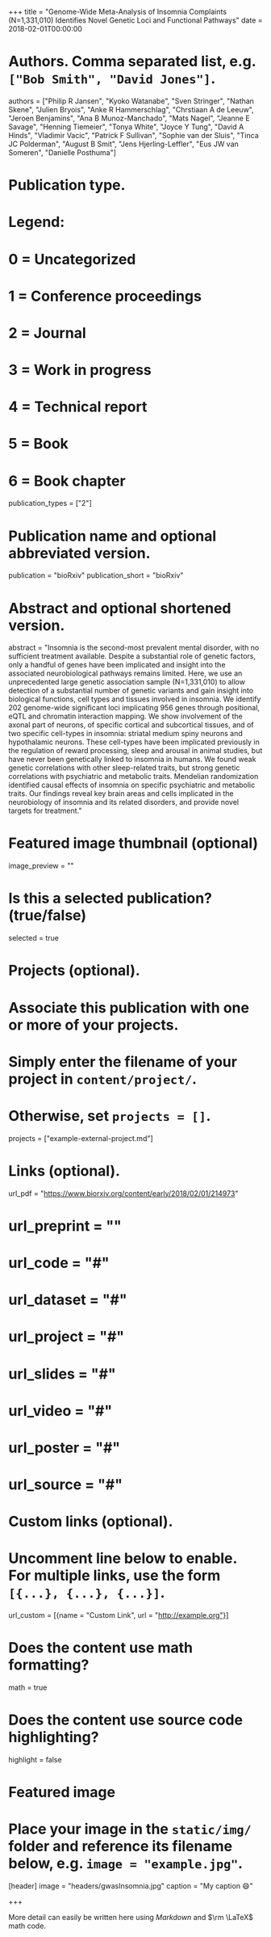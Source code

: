 +++
title = "Genome-Wide Meta-Analysis of Insomnia Complaints (N=1,331,010) Identifies Novel Genetic Loci and Functional Pathways"
date = 2018-02-01T00:00:00

# Authors. Comma separated list, e.g. `["Bob Smith", "David Jones"]`.
authors = ["Philip R Jansen", "Kyoko Watanabe", "Sven Stringer", "Nathan Skene", "Julien Bryois", "Anke R Hammerschlag", "Chrstiaan A de Leeuw", "Jeroen Benjamins", "Ana B Munoz-Manchado", "Mats Nagel", "Jeanne E Savage", "Henning Tiemeier", "Tonya White", "Joyce Y Tung", "David A Hinds", "Vladimir Vacic", "Patrick F Sullivan", "Sophie van der Sluis", "Tinca JC Polderman", "August B Smit", "Jens Hjerling-Leffler", "Eus JW van Someren", "Danielle Posthuma"]

# Publication type.
# Legend:
# 0 = Uncategorized
# 1 = Conference proceedings
# 2 = Journal
# 3 = Work in progress
# 4 = Technical report
# 5 = Book
# 6 = Book chapter
publication_types = ["2"]

# Publication name and optional abbreviated version.
publication = "bioRxiv"
publication_short = "bioRxiv"

# Abstract and optional shortened version.
abstract = "Insomnia is the second-most prevalent mental disorder, with no sufficient treatment available. Despite a substantial role of genetic factors, only a handful of genes have been implicated and insight into the associated neurobiological pathways remains limited. Here, we use an unprecedented large genetic association sample (N=1,331,010) to allow detection of a substantial number of genetic variants and gain insight into biological functions, cell types and tissues involved in insomnia. We identify 202 genome-wide significant loci implicating 956 genes through positional, eQTL and chromatin interaction mapping. We show involvement of the axonal part of neurons, of specific cortical and subcortical tissues, and of two specific cell-types in insomnia: striatal medium spiny neurons and hypothalamic neurons. These cell-types have been implicated previously in the regulation of reward processing, sleep and arousal in animal studies, but have never been genetically linked to insomnia in humans. We found weak genetic correlations with other sleep-related traits, but strong genetic correlations with psychiatric and metabolic traits. Mendelian randomization identified causal effects of insomnia on specific psychiatric and metabolic traits. Our findings reveal key brain areas and cells implicated in the neurobiology of insomnia and its related disorders, and provide novel targets for treatment."

# Featured image thumbnail (optional)
image_preview = ""

# Is this a selected publication? (true/false)
selected = true

# Projects (optional).
#   Associate this publication with one or more of your projects.
#   Simply enter the filename of your project in `content/project/`.
#   Otherwise, set `projects = []`.
projects = ["example-external-project.md"]

# Links (optional).
url_pdf = "https://www.biorxiv.org/content/early/2018/02/01/214973"
# url_preprint = ""
# url_code = "#"
# url_dataset = "#"
# url_project = "#"
# url_slides = "#"
# url_video = "#"
# url_poster = "#"
# url_source = "#"

# Custom links (optional).
#   Uncomment line below to enable. For multiple links, use the form `[{...}, {...}, {...}]`.
url_custom = [{name = "Custom Link", url = "http://example.org"}]

# Does the content use math formatting?
math = true

# Does the content use source code highlighting?
highlight = false

# Featured image
# Place your image in the `static/img/` folder and reference its filename below, e.g. `image = "example.jpg"`.
[header]
image = "headers/gwasInsomnia.jpg"
caption = "My caption :smile:"

+++

More detail can easily be written here using *Markdown* and $\rm \LaTeX$ math code.
